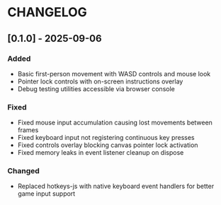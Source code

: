 # CHANGELOG

## [0.1.0] - 2025-09-06

### Added
- Basic first-person movement with WASD controls and mouse look
- Pointer lock controls with on-screen instructions overlay
- Debug testing utilities accessible via browser console

### Fixed
- Fixed mouse input accumulation causing lost movements between frames
- Fixed keyboard input not registering continuous key presses
- Fixed controls overlay blocking canvas pointer lock activation
- Fixed memory leaks in event listener cleanup on dispose

### Changed
- Replaced hotkeys-js with native keyboard event handlers for better game input support
